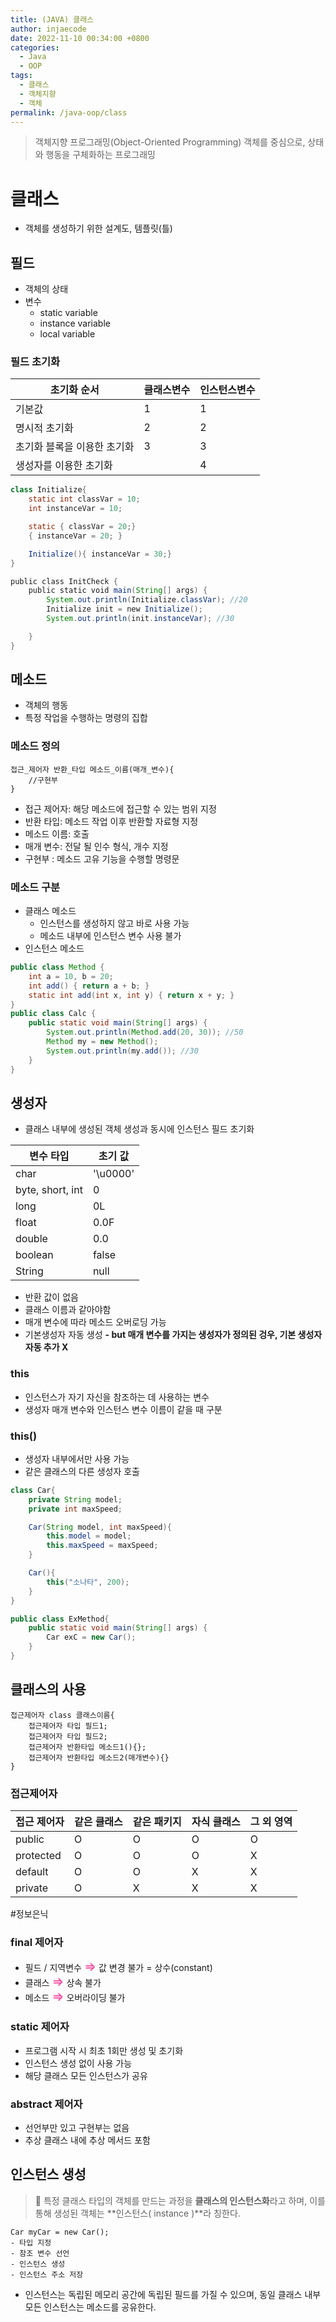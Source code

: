 ```yaml
---
title: (JAVA) 클래스
author: injaecode
date: 2022-11-10 00:34:00 +0800
categories:
  - Java
  - OOP
tags:
  - 클래스
  - 객체지향
  - 객체
permalink: /java-oop/class
---
```


> 객체지향 프로그래밍(Object-Oriented Programming)
> 객체를 중심으로, 상태와 행동을 구체화하는 프로그래밍

# 클래스

- 객체를 생성하기 위한 설계도, 템플릿(틀)

## 필드

- 객체의 상태
- 변수
  - static variable
  - instance variable
  - local variable

### 필드 초기화

| 초기화 순서                 | 클래스변수 | 인스턴스변수 |
| --------------------------- | ---------- | ------------ |
| 기본값                      | 1          | 1            |
| 명시적 초기화               | 2          | 2            |
| 초기화 블록을 이용한 초기화 | 3          | 3            |
| 생성자를 이용한 초기화      |            | 4            |

```java
class Initialize{
	static int classVar = 10;
	int instanceVar = 10;

	static { classVar = 20;}
	{ instanceVar = 20; }

	Initialize(){ instanceVar = 30;}
}

public class InitCheck {
    public static void main(String[] args) {
        System.out.println(Initialize.classVar); //20
        Initialize init = new Initialize();
        System.out.println(init.instanceVar); //30

    }
}
```

## 메소드

- 객체의 행동
- 특정 작업을 수행하는 명령의 집합

### 메소드 정의

```
접근_제어자 반환_타입 메소드_이름(매개_변수){
	//구현부
}
```

- 접근 제어자: 해당 메소드에 접근할 수 있는 범위 지정
- 반환 타입: 메소드 작업 이후 반환할 자료형 지정
- 메소드 이름: 호출
- 매개 변수: 전달 될 인수 형식, 개수 지정
- 구현부 : 메소드 고유 기능을 수행할 명령문

### 메소드 구분

- 클래스 메소드
  - 인스턴스를 생성하지 않고 바로 사용 가능
  - 메소드 내부에 인스턴스 변수 사용 불가
- 인스턴스 메소드

```java
public class Method {
    int a = 10, b = 20;
    int add() { return a + b; }
    static int add(int x, int y) { return x + y; }
}
public class Calc {
    public static void main(String[] args) {
        System.out.println(Method.add(20, 30)); //50
        Method my = new Method();
        System.out.println(my.add()); //30
    }
}
```

## 생성자

- 클래스 내부에 생성된 객체 생성과 동시에 인스턴스 필드 초기화

| 변수 타입        | 초기 값  |
| ---------------- | -------- |
| char             | '\u0000' |
| byte, short, int | 0        |
| long             | 0L       |
| float            | 0.0F     |
| double           | 0.0      |
| boolean          | false    |
| String           | null     |

- 반환 값이 없음
- 클래스 이름과 같아야함
- 매개 변수에 따라 메소드 오버로딩 가능
- 기본생성자 자동 생성
  **- but 매개 변수를 가지는 생성자가 정의된 겅우, 기본 생성자 자동 추가 X**

### this

- 인스턴스가 자기 자신을 참조하는 데 사용하는 변수
- 생성자 매개 변수와 인스턴스 변수 이름이 같을 때 구분

### this()

- 생성자 내부에서만 사용 가능
- 같은 클래스의 다른 생성자 호출

```java
class Car{
	private String model;
	private int maxSpeed;

	Car(String model, int maxSpeed){
		this.model = model;
		this.maxSpeed = maxSpeed;
	}

	Car(){
		this("소나타", 200);
	}
}

public class ExMethod{
	public static void main(String[] args) {
		Car exC = new Car();
	}
}
```

## 클래스의 사용

```
접근제어자 class 클래스이름{
	접근제어자 타입 필드1;
	접근제어자 타입 필드2;
	접근제어자 반환타입 메소드1(){};
	접근제어자 반환타입 메소드2(매개변수){}
}
```

### 접근제어자

| 접근 제어자 | 같은 클래스 | 같은 패키지 | 자식 클래스 | 그 외 영역 |
| ----------- | ----------- | ----------- | ----------- | ---------- |
| public      | O           | O           | O           | O          |
| protected   | O           | O           | O           | X          |
| default     | O           | O           | X           | X          |
| private     | O           | X           | X           | X          |

#정보은닉

### final 제어자

- 필드 / 지역변수
  <span style='font-size: 15pt; color: #FF3293; '>⇒</span> 값 변경 불가 = 상수(constant)
- 클래스
  <span style='font-size: 15pt; color: #FF3293; '>⇒</span> 상속 불가
- 메소드
  <span style='font-size: 15pt; color: #FF3293; '>⇒</span> 오버라이딩 불가

### static 제어자

- 프로그램 시작 시 최초 1회만 생성 및 초기화
- 인스턴스 생성 없이 사용 가능
- 해당 클래스 모든 인스턴스가 공유

### abstract 제어자

- 선언부만 있고 구현부는 없음
- 추상 클래스 내에 추상 메서드 포함

## 인스턴스 생성

> 📌 특정 클래스 타입의 객체를 만드는 과정을 **클래스의 인스턴스화**라고 하며, 이를 통해 생성된 객체는 **인스턴스( instance )**라 칭한다.

```
Car myCar = new Car();
- 타입 지정
- 참조 변수 선언
- 인스턴스 생성
- 인스턴스 주소 저장
```

- 인스턴스는 독립된 메모리 공간에 독립된 필드를 가질 수 있으며, 동일 클래스 내부 모든 인스턴스는 메소드를 공유한다.
